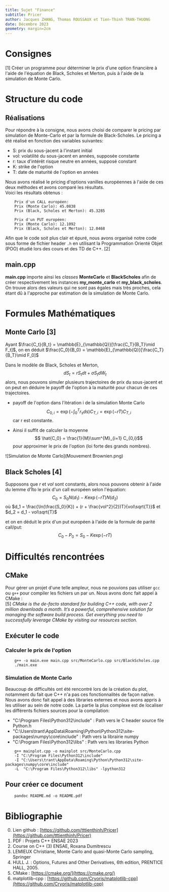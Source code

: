 ```yaml
---
title: Sujet "Finance"
subtitle: Pricer
author: Jacques ZHANG, Thomas ROUSSAUX et Tien-Thinh TRAN-THUONG
date: Décembre 2023
geometry: margin=2cm
---
```



# Consignes
[1] Créer un programme pour déterminer le prix d’une option financière à l'aide de l'équation de Black, Scholes et Merton, puis à l'aide de la simulation de Monte Carlo.

# Structure du code
## Réalisations
Pour répondre à la consigne, nous avons choisi de comparer le pricing par simulation de Monte-Carlo et par la formule de Black-Scholes.
Le pricing a été réalisé en fonction des variables suivantes:    
 - S: prix du sous-jacent à l'instant initial  
 - vol: volatilité du sous-jacent en années, supposée constante  
 - r: taux d'intérêt risque neutre en années, supposé constant  
 - K: strike de l'option  
 - T: date de maturité de l'option en années     

Nous avons réalisé le pricing d'options vanilles européennes à l'aide de ces deux méthodes et avons comparé les résultats.  
Voici les résultats obtenus :  
```
    Prix d'un CALL européen:
    Prix (Monte Carlo): 45.0838
    Prix (Black, Scholes et Merton): 45.3285

    Prix d'un PUT européen:
    Prix (Monte Carlo): 12.1092
    Prix (Black, Scholes et Merton): 12.0468
```

Afin que le code soit plus clair et épuré, nous avons organisé notre code sous forme de fichier header `.h` en utilisant la Programmation Orienté Objet (POO) étudié lors des cours et des TD de C++. [2]

## main.cpp
**main.cpp** importe ainsi les *classes* **MonteCarlo** et **BlackScholes** afin de créer respectivement les instances **my_monte_carlo** et **my_black_scholes**. On trouve alors des valeurs qui ne sont pas égales mais très proches, cela étant dû à l'approche par estimation de la simulation de Monte Carlo.

# Formules Mathématiques
## Monte Carlo [3]
Ayant $\frac{C_t}{B_t} = \mathbb{E}_{\mathbb{Q}}[\frac{C_T}{B_T}\mid F_t]$, on en déduit $\frac{C_0}{B_0} = \mathbb{E}_{\mathbb{Q}}[\frac{C_T}{B_T}\mid F_0]$

Dans le modèle de Black, Scholes et Merton, $$ dS_t = rS_tdt+\sigma S_tdW_t$$ alors, nous pouvons simuler plusieurs trajectoires de prix du sous-jacent et on peut en déduire le payoff de l'option à la maturité pour chacun de ces trajectoires.


- payoff de l'option dans l'itération i de la simulation Monte Carlo $$C_{0,i} = \exp (-\int^{T}_{0}r_s ds) C_{T,i} = \exp (-rT) C_{T,i}$$ car r est constante.

- Ainsi il suffit de calculer la moyenne $$ \hat{C_0} = \frac{1}{M}\sum^{M}_{i=1} C_{0,i}$$ pour approximer le prix de l'option (loi forte des grands nombres).  

![Simulation de Monte Carlo](Mouvement Brownien.png)


## Black Scholes [4]
Supposons que $r$ et $vol$ sont constants, alors nous pouvons obtenir à l'aide du lemme d'Îto le prix d'un call européen selon l'équation: 
 $$C_{0} = S_0 N(d_1) - K\exp (-rT)N(d_2)$$
 où $d_1 = \frac{\ln(\frac{S_0}{K}) + (r + \frac{vol^2}{2})T}{vol\sqrt{T}}$ et $d_2 = d_1 - vol\sqrt{T}$

 et on en déduit le prix d'un put européen à l'aide de la formule de parité call/put:
 $$C_0-P_0 = S_0 - K\exp{(-rT)}$$



# Difficultés rencontrées
## CMake
Pour gérer un projet d'une telle ampleur, nous ne pouvions pas utiliser `gcc` ou `g++` pour compiler les fichiers un par un. Nous avons donc fait appel à CMake :  
[5] *CMake is the de-facto standard for building C++ code, with over 2 million downloads a month. It’s a powerful, comprehensive solution for managing the software build process. Get everything you need to successfully leverage CMake by visiting our resources section.*

## Exécuter le code 

### Calculer le prix de l'option
```
	g++ -o main.exe main.cpp src/MonteCarlo.cpp src/BlackScholes.cpp
	./main.exe
```

### Simulation de Monte Carlo
Beaucoup de difficultés ont été rencontré lors de la création du plot, notamment du fait que C++ n'a pas ces fonctionnalités de façon native. Nous avons donc fait appel à des libraries externes et nous avons appris à les utiliser au sein de notre code. La partie la plus complexe est de localiser les différents fichiers sources pour la compilation:   
 - "C:\\Program Files\\Python312\\include" : Path vers le C header source file Python.h  
 - "C:\\Users\\trant\\AppData\\Roaming\\Python\\Python312\\site-packages\\numpy\\core\\include" : Path vers la librairie numpy  
 - "C:\\Program Files\\Python312\\libs" : Path vers les libraries Python  
```
    g++ mainplot.cpp -o mainplot src/MonteCarlo.cpp 
    -I "C:\Program Files\Python312\include" 
    -I "C:\Users\trant\AppData\Roaming\Python\Python312\site-packages\numpy\core\include" 
    -L  "C:\Program Files\Python312\libs" -lpython312
```


## Pour créer ce document
```
    pandoc README.md -o README.pdf  
```


# Bibliographie
 0. Lien github : [https://github.com/tttienthinh/Pricer](https://github.com/tttienthinh/Pricer)
 1. PDF : Projets C++ ENSAE 2023
 2. Course on C++ (3) ENSAE, Roxana Dumitrescu
 3. LEMIEUX Christiane, Monte Carlo and quasi-Monte Carlo sampling, Springer
 4. HULL J. : Options, Futures and Other Derivatives, 6th edition, PRENTICE HALL, 2005.
 5. CMake : [https://cmake.org/](https://cmake.org/)
 6. matplotlib-cpp : [https://github.com/Cryoris/matplotlib-cpp](https://github.com/Cryoris/matplotlib-cpp)